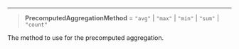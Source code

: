 ***

> **PrecomputedAggregationMethod** = `"avg"` | `"max"` | `"min"` | `"sum"` | `"count"`

The method to use for the precomputed aggregation.
